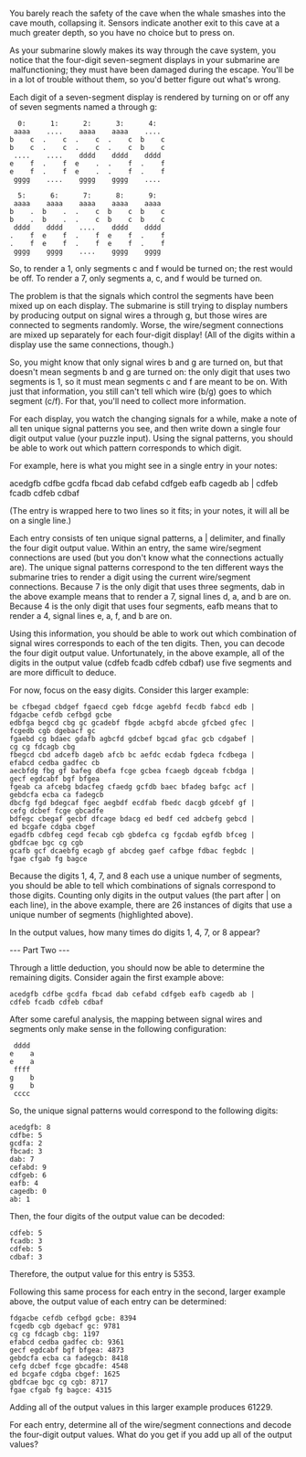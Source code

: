 You barely reach the safety of the cave when the whale smashes into the cave mouth, collapsing it. Sensors indicate another exit to this cave at a much greater depth, so you have no choice but to press on.

As your submarine slowly makes its way through the cave system, you notice that the four-digit seven-segment displays in your submarine are malfunctioning; they must have been damaged during the escape. You'll be in a lot of trouble without them, so you'd better figure out what's wrong.

Each digit of a seven-segment display is rendered by turning on or off any of seven segments named a through g:

```
  0:      1:      2:      3:      4:
 aaaa    ....    aaaa    aaaa    ....
b    c  .    c  .    c  .    c  b    c
b    c  .    c  .    c  .    c  b    c
 ....    ....    dddd    dddd    dddd
e    f  .    f  e    .  .    f  .    f
e    f  .    f  e    .  .    f  .    f
 gggg    ....    gggg    gggg    ....

  5:      6:      7:      8:      9:
 aaaa    aaaa    aaaa    aaaa    aaaa
b    .  b    .  .    c  b    c  b    c
b    .  b    .  .    c  b    c  b    c
 dddd    dddd    ....    dddd    dddd
.    f  e    f  .    f  e    f  .    f
.    f  e    f  .    f  e    f  .    f
 gggg    gggg    ....    gggg    gggg
```

So, to render a 1, only segments c and f would be turned on; the rest would be off. To render a 7, only segments a, c, and f would be turned on.

The problem is that the signals which control the segments have been mixed up on each display. The submarine is still trying to display numbers by producing output on signal wires a through g, but those wires are connected to segments randomly. Worse, the wire/segment connections are mixed up separately for each four-digit display! (All of the digits within a display use the same connections, though.)

So, you might know that only signal wires b and g are turned on, but that doesn't mean segments b and g are turned on: the only digit that uses two segments is 1, so it must mean segments c and f are meant to be on. With just that information, you still can't tell which wire (b/g) goes to which segment (c/f). For that, you'll need to collect more information.

For each display, you watch the changing signals for a while, make a note of all ten unique signal patterns you see, and then write down a single four digit output value (your puzzle input). Using the signal patterns, you should be able to work out which pattern corresponds to which digit.

For example, here is what you might see in a single entry in your notes:

acedgfb cdfbe gcdfa fbcad dab cefabd cdfgeb eafb cagedb ab |
cdfeb fcadb cdfeb cdbaf

(The entry is wrapped here to two lines so it fits; in your notes, it will all be on a single line.)

Each entry consists of ten unique signal patterns, a | delimiter, and finally the four digit output value. Within an entry, the same wire/segment connections are used (but you don't know what the connections actually are). The unique signal patterns correspond to the ten different ways the submarine tries to render a digit using the current wire/segment connections. Because 7 is the only digit that uses three segments, dab in the above example means that to render a 7, signal lines d, a, and b are on. Because 4 is the only digit that uses four segments, eafb means that to render a 4, signal lines e, a, f, and b are on.

Using this information, you should be able to work out which combination of signal wires corresponds to each of the ten digits. Then, you can decode the four digit output value. Unfortunately, in the above example, all of the digits in the output value (cdfeb fcadb cdfeb cdbaf) use five segments and are more difficult to deduce.

For now, focus on the easy digits. Consider this larger example:

```
be cfbegad cbdgef fgaecd cgeb fdcge agebfd fecdb fabcd edb |
fdgacbe cefdb cefbgd gcbe
edbfga begcd cbg gc gcadebf fbgde acbgfd abcde gfcbed gfec |
fcgedb cgb dgebacf gc
fgaebd cg bdaec gdafb agbcfd gdcbef bgcad gfac gcb cdgabef |
cg cg fdcagb cbg
fbegcd cbd adcefb dageb afcb bc aefdc ecdab fgdeca fcdbega |
efabcd cedba gadfec cb
aecbfdg fbg gf bafeg dbefa fcge gcbea fcaegb dgceab fcbdga |
gecf egdcabf bgf bfgea
fgeab ca afcebg bdacfeg cfaedg gcfdb baec bfadeg bafgc acf |
gebdcfa ecba ca fadegcb
dbcfg fgd bdegcaf fgec aegbdf ecdfab fbedc dacgb gdcebf gf |
cefg dcbef fcge gbcadfe
bdfegc cbegaf gecbf dfcage bdacg ed bedf ced adcbefg gebcd |
ed bcgafe cdgba cbgef
egadfb cdbfeg cegd fecab cgb gbdefca cg fgcdab egfdb bfceg |
gbdfcae bgc cg cgb
gcafb gcf dcaebfg ecagb gf abcdeg gaef cafbge fdbac fegbdc |
fgae cfgab fg bagce
```

Because the digits 1, 4, 7, and 8 each use a unique number of segments, you should be able to tell which combinations of signals correspond to those digits. Counting only digits in the output values (the part after | on each line), in the above example, there are 26 instances of digits that use a unique number of segments (highlighted above).

In the output values, how many times do digits 1, 4, 7, or 8 appear?

--- Part Two ---

Through a little deduction, you should now be able to determine the remaining digits. Consider again the first example above:

```
acedgfb cdfbe gcdfa fbcad dab cefabd cdfgeb eafb cagedb ab |
cdfeb fcadb cdfeb cdbaf
```

After some careful analysis, the mapping between signal wires and segments only make sense in the following configuration:

```
 dddd
e    a
e    a
 ffff
g    b
g    b
 cccc
```

So, the unique signal patterns would correspond to the following digits:

    acedgfb: 8
    cdfbe: 5
    gcdfa: 2
    fbcad: 3
    dab: 7
    cefabd: 9
    cdfgeb: 6
    eafb: 4
    cagedb: 0
    ab: 1

Then, the four digits of the output value can be decoded:

    cdfeb: 5
    fcadb: 3
    cdfeb: 5
    cdbaf: 3

Therefore, the output value for this entry is 5353.

Following this same process for each entry in the second, larger example above, the output value of each entry can be determined:

    fdgacbe cefdb cefbgd gcbe: 8394
    fcgedb cgb dgebacf gc: 9781
    cg cg fdcagb cbg: 1197
    efabcd cedba gadfec cb: 9361
    gecf egdcabf bgf bfgea: 4873
    gebdcfa ecba ca fadegcb: 8418
    cefg dcbef fcge gbcadfe: 4548
    ed bcgafe cdgba cbgef: 1625
    gbdfcae bgc cg cgb: 8717
    fgae cfgab fg bagce: 4315

Adding all of the output values in this larger example produces 61229.

For each entry, determine all of the wire/segment connections and decode the four-digit output values. What do you get if you add up all of the output values?
